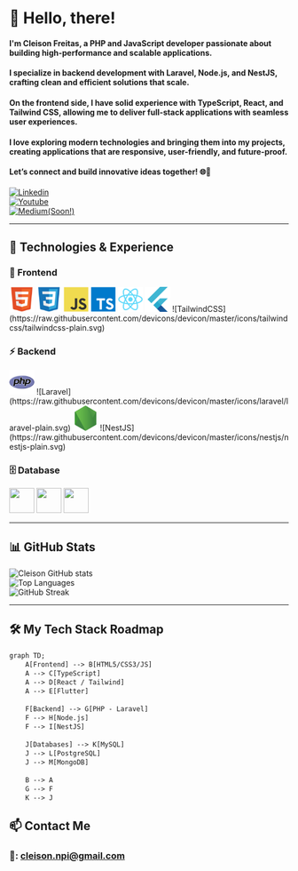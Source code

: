 # 👋 Hello, there!  

#### I'm **Cleison Freitas**, a PHP and JavaScript developer passionate about building high-performance and scalable applications.<br>  

#### I specialize in backend development with **Laravel**, **Node.js**, and **NestJS**, crafting clean and efficient solutions that scale.<br>  

#### On the frontend side, I have solid experience with **TypeScript**, **React**, and **Tailwind CSS**, allowing me to deliver full-stack applications with seamless user experiences.<br>  

#### I love exploring modern technologies and bringing them into my projects, creating applications that are responsive, user-friendly, and future-proof.<br>  

#### Let’s connect and build innovative ideas together! 🌐🚀  

[![Linkedin](https://img.shields.io/badge/LinkedIn-0077B5?style=for-the-badge&logo=linkedin&logoColor=white)](https://www.linkedin.com/in/cleison-freitas-8a00b474/)  
[![Youtube](https://img.shields.io/badge/YouTube-FF0000?style=for-the-badge&logo=youtube&logoColor=white)](https://www.youtube.com/@CleisonFreitasCode)  
[![Medium(Soon!)](https://img.shields.io/badge/Medium-12100E?style=for-the-badge&logo=medium&logoColor=white)](#)  

---

## 💼 Technologies & Experience  

### 🚀 Frontend  
<p align="left">
  <img src="https://raw.githubusercontent.com/devicons/devicon/master/icons/html5/html5-original.svg" width="45" height="45"/>
  <img src="https://raw.githubusercontent.com/devicons/devicon/master/icons/css3/css3-original.svg" width="45" height="45"/>
  <img src="https://raw.githubusercontent.com/devicons/devicon/master/icons/javascript/javascript-original.svg" width="45" height="45"/>
  <img src="https://raw.githubusercontent.com/devicons/devicon/master/icons/typescript/typescript-original.svg" width="45" height="45"/>
  <img src="https://raw.githubusercontent.com/devicons/devicon/master/icons/react/react-original.svg" width="45" height="45"/>
  <img src="https://raw.githubusercontent.com/devicons/devicon/master/icons/flutter/flutter-original.svg" width="45" height="45"/>
  ![TailwindCSS](https://raw.githubusercontent.com/devicons/devicon/master/icons/tailwindcss/tailwindcss-plain.svg)
</p>  

### ⚡ Backend  
<p align="left">
  <img src="https://raw.githubusercontent.com/devicons/devicon/master/icons/php/php-original.svg" width="45" height="45"/>
  ![Laravel](https://raw.githubusercontent.com/devicons/devicon/master/icons/laravel/laravel-plain.svg)
  <img src="https://raw.githubusercontent.com/devicons/devicon/master/icons/nodejs/nodejs-original.svg" width="45" height="45"/>
  ![NestJS](https://raw.githubusercontent.com/devicons/devicon/master/icons/nestjs/nestjs-plain.svg)
</p> 

### 🗄️ Database  
<p align="left">
  <img src="https://cdn.jsdelivr.net/gh/devicons/devicon/icons/mysql/mysql-original.svg" width="45" height="45"/>
  <img src="https://cdn.jsdelivr.net/gh/devicons/devicon/icons/postgresql/postgresql-original.svg" width="45" height="45"/>
  <img src="https://cdn.jsdelivr.net/gh/devicons/devicon/icons/mongodb/mongodb-original.svg" width="45" height="45"/>
</p>  

---

## 📊 GitHub Stats  

![Cleison GitHub stats](https://github-readme-stats.vercel.app/api?username=CleisonFreitas&show_icons=true&theme=synthwave)  
![Top Languages](https://github-readme-stats.vercel.app/api/top-langs/?username=CleisonFreitas&layout=compact&theme=synthwave)  
![GitHub Streak](https://github-readme-streak-stats.herokuapp.com/?user=CleisonFreitas&theme=synthwave)  

---

## 🛠️ My Tech Stack Roadmap  

```mermaid
graph TD;
    A[Frontend] --> B[HTML5/CSS3/JS]
    A --> C[TypeScript]
    A --> D[React / Tailwind]
    A --> E[Flutter]

    F[Backend] --> G[PHP - Laravel]
    F --> H[Node.js]
    F --> I[NestJS]

    J[Databases] --> K[MySQL]
    J --> L[PostgreSQL]
    J --> M[MongoDB]

    B --> A
    G --> F
    K --> J
```

## 📫 Contact Me
### 📧: cleison.npi@gmail.com

